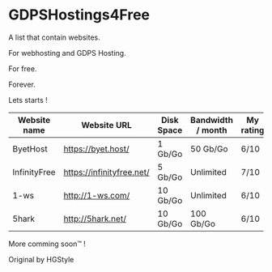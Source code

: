 # GDPSHostings4Free

A list that contain websites.

For webhosting and GDPS Hosting.

For free.

Forever.

Lets starts !


|    Website name    |    Website URL                       |    Disk Space    |Bandwidth / month|    My rating     |
|--------------------|--------------------------------------|------------------|-----------------|------------------|
|ByetHost            |https://byet.host/                    |1 Gb/Go           |50 Gb/Go         |6/10              |
|InfinityFree        |https://infinityfree.net/             |5 Gb/Go           |Unlimited        |7/10              |
|1-ws                |http://1-ws.com/                      |10 Gb/Go          |Unlimited        |6/10              |
|5hark               |http://5hark.net/                     |10 Gb/Go          |100 Gb/Go        |6/10              |

More comming soon™ !

Original by HGStyle
